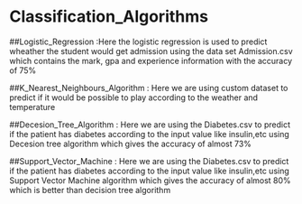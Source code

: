 # Classification_Algorithms

##Logistic_Regression :Here the logistic regression is used to predict wheather the student would get admission using the data set Admission.csv which contains the mark, gpa and experience information with the accuracy of 75%

##K_Nearest_Neighbours_Algorithm : Here we are using custom dataset to predict if it would be possible to play according to the weather and temperature 

##Decesion_Tree_Algorithm : Here we are using the Diabetes.csv to predict if the patient has diabetes according to the input value like insulin,etc using Decesion tree algorithm which gives the accuracy of almost 73%

##Support_Vector_Machine : Here we are using the Diabetes.csv to predict if the patient has diabetes according to the input value like insulin,etc using Support Vector Machine algorithm which gives the accuracy of almost 80% which is better than decision tree algorithm

